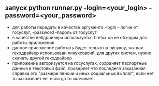 ## запуск python runner.py -login=<your_login> -password=<your_password>

- для работы передать в качестве аргументо -login - логин от госуслуг, -password -пароль от госуслуг
- в качестве вебдрайвера используется firefox он не обходим для работы приложения
- данное приложение работать будет только на линуксу, так как гекодрайвер использован линуксовсий, для других систем, нужно скачать другой гекодрайвер
- приложение авторизуется на госуслугах, сохраняет паспортные данные в текстовый файл, проверяет что последняя заказанная справка это "размере пенсии и иных социальных выплат", если нет то заказывает ее, если да то скачивает.
